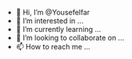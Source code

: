 - 👋 Hi, I’m @Yousefelfar
- 👀 I’m interested in ...
- 🌱 I’m currently learning ...
- 💞️ I’m looking to collaborate on ...
- 📫 How to reach me ...

<!---
Yousefelfar/Yousefelfar is a ✨ special ✨ repository because its `README.md` (this file) appears on your GitHub profile.
You can click the Preview link to take a look at your changes.
--->
